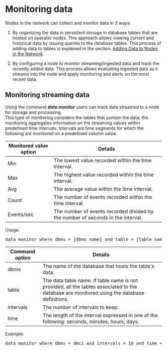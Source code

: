 # Monitoring data

Nodes in the network can collect and monitor data in 2 ways:  
1.  By organizing the data in persistent storage in database tables that are hosted on operator nodes.
This approach allows viewing current and historical data by issuing queries to the database tables. This process of adding data 
    to tables is explained in the section: [Adding Data to Nodes in the Network](https://github.com/AnyLog-co/documentation/blob/master/adding%20data.md#adding-data-to-nodes-in-the-network).
    
2. By configuring a node to monitor streaming/ingested data and track the recently added data. 
   This process allows evaluating ingested data as it streams into the node and apply monitoring and alerts on the most recent data.
   
## Monitoring streaming data

Using the command ***data monitor*** users can track data streamed to a node for storage and processing.  
This type of monitoring considers the tables that contain the data, the monitoring aggregates information on the streaming values within predefined time intervals. 
Intervals are time segments for which the following are monitored on a predefined column value:

| Monitored value option | Details  |
| ------------- | ------------| 
| Min  | The lowest value recorded within the time interval. | 
| Max  | The highest value recorded within the time interval. | 
| Avg | The average value within the time interval. |
| Count | The number of events recorded within the time interval. |
| Events/sec | The number of events recorded divided by the number of seconds in the interval. |


Usage: 
<pre>
data monitor where dbms = [dbms name] and table = [table name] intervals = [counter] and time = [interval time] and value_column = [value column name]
</pre>

| Command option | Details  |
| ------------- | ------------| 
| dbms  | The name of the database that hosts the table's data. | 
| table  |The data table name. If table name is not provided, all the tables associated to the database are monitored using the database definitions.| 
| intervals | The number of intervals to keep. |
| time | The length of the interval expressed in one of the following: seconds, minutes, hours, days. |

Example: 
<pre>
data monitor where dbms = dmci and intervals = 10 and time = 1 minute and time_column = timestamp and value_column = value
</pre>


